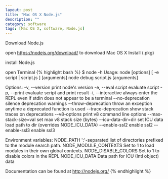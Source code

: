```yaml
---
layout: post
title: "Mac OS X Node.js"
description: ""
category: software 
tags: [Mac OS X, software, Node.js]
---
```



Download Node.js

open <https://nodejs.org/download/> to download Mac OS X Install (.pkg)

install Node.js

open Terminal
{% highlight bash %}
$ node -h
Usage: node [options] [ -e script | script.js ] [arguments] 
       node debug script.js [arguments] 

Options:
  -v, --version        print node's version
  -e, --eval script    evaluate script
  -p, --print          evaluate script and print result
  -i, --interactive    always enter the REPL even if stdin
                       does not appear to be a terminal
  --no-deprecation     silence deprecation warnings
  --throw-deprecation  throw an exception anytime a deprecated function is used
  --trace-deprecation  show stack traces on deprecations
  --v8-options         print v8 command line options
  --max-stack-size=val set max v8 stack size (bytes)
  --icu-data-dir=dir   set ICU data load path to dir
                         (overrides NODE_ICU_DATA)
  --enable-ssl2        enable ssl2
  --enable-ssl3        enable ssl3

Environment variables:
NODE_PATH              ':'-separated list of directories
                       prefixed to the module search path.
NODE_MODULE_CONTEXTS   Set to 1 to load modules in their own
                       global contexts.
NODE_DISABLE_COLORS    Set to 1 to disable colors in the REPL
NODE_ICU_DATA          Data path for ICU (Intl object) data

Documentation can be found at http://nodejs.org/
{% endhighlight %}

